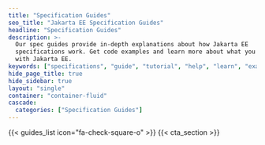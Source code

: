 ```yaml
---
title: "Specification Guides"
seo_title: "Jakarta EE Specification Guides"
headline: "Specification Guides"
description: >-
  Our spec guides provide in-depth explanations about how Jakarta EE
  specifications work. Get code examples and learn more about what you can do
  with Jakarta EE.
keywords: ["specifications", "guide", "tutorial", "help", "learn", "examples"]
hide_page_title: true
hide_sidebar: true
layout: "single"
container: "container-fluid"
cascade:
  categories: ["Specification Guides"]
---
```


{{< guides_list icon="fa-check-square-o" >}}
{{< cta_section >}}
